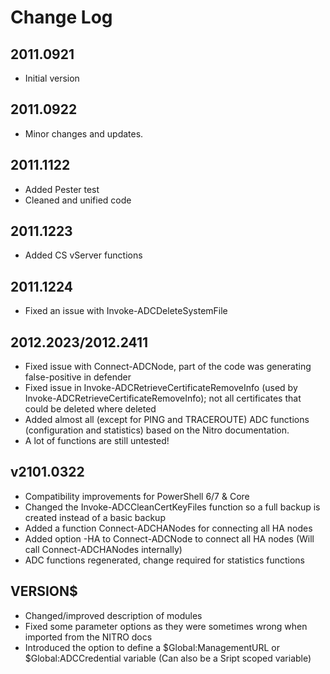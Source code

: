 # Change Log

## 2011.0921

* Initial version  

## 2011.0922

* Minor changes and updates.

## 2011.1122

* Added Pester test
* Cleaned and unified code

## 2011.1223

* Added CS vServer functions

## 2011.1224

* Fixed an issue with Invoke-ADCDeleteSystemFile

## 2012.2023/2012.2411

* Fixed issue with Connect-ADCNode, part of the code was generating false-positive in defender
* Fixed issue in Invoke-ADCRetrieveCertificateRemoveInfo (used by Invoke-ADCRetrieveCertificateRemoveInfo); not all certificates that could be deleted where deleted
* Added almost all (except for PING and TRACEROUTE) ADC functions (configuration and statistics) based on the Nitro documentation.
* A lot of functions are still untested!

## v2101.0322

* Compatibility improvements for PowerShell 6/7 & Core
* Changed the Invoke-ADCCleanCertKeyFiles function so a full backup is created instead of a basic backup
* Added a function Connect-ADCHANodes for connecting all HA nodes
* Added option -HA to Connect-ADCNode to connect all HA nodes (Will call Connect-ADCHANodes internally)
* ADC functions regenerated, change required for statistics functions

## VERSION$
* Changed/improved description of modules
* Fixed some parameter options as they were sometimes wrong when imported from the NITRO docs
* Introduced the option to define a $Global:ManagementURL or $Global:ADCCredential variable (Can also be a Sript scoped variable)
